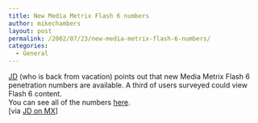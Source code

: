 ```yaml
---
title: New Media Metrix Flash 6 numbers
author: mikechambers
layout: post
permalink: /2002/07/23/new-media-metrix-flash-6-numbers/
categories:
  - General
---
```



[JD][1] (who is back from vacation) points out that new Media Metrix Flash 6 penetration numbers are available. A third of users surveyed could view Flash 6 content.  
You can see all of the numbers [here][2].  
[via [JD on MX][3]]

 [1]: http://jdmx.blogspot.com/
 [2]: http://www.macromedia.com/software/player_census/flashplayer/version_penetration.html
 [3]: http://jdmx.blogspot.com/2002_07_21_jdmx_archive.html#79307357